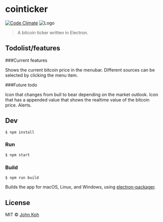 # cointicker

[![Code Climate](https://codeclimate.com/github/johnkmj/CoinTicker/badges/gpa.svg)](https://codeclimate.com/github/johnkmj/CoinTicker)
![Logo](http://i.imgur.com/cNKARiy.png)

> A bitcoin ticker written in Electron.

## Todolist/features

###Current features

Shows the current bitcoin price in the menubar. Different sources can be selected by clicking the menu item.

###Future todo

Icon that changes from bull to bear depending on the market outlook.
Icon that has a appended value that shows the realtime value of the bitcoin price.
Alerts.


## Dev

```
$ npm install
```

### Run

```
$ npm start
```

### Build

```
$ npm run build
```

Builds the app for macOS, Linux, and Windows, using [electron-packager](https://github.com/electron-userland/electron-packager).


## License

MIT © [John Koh](http://johnkoh.net)

